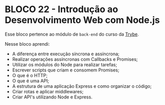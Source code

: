 # BLOCO 22 - Introdução ao Desenvolvimento Web com Node.js



Esse bloco pertence ao módulo de `back-end` do curso da [Trybe](https://www.betrybe.com/). 

Nesse bloco aprendi:

- A diferença entre execução síncrona e assíncrona;
- Realizar operações assíncronas com Callbacks e Promises;
- Utilizar os módulos do Node para realizar tarefas;
- Escrever scripts que criam e consomem Promises;
- O que é o HTTP;
- O que é uma API;
- A estrutura de uma aplicação Express e como organizar o código;
- Criar rotas e aplicar middlewares;
- Criar API's utilizando Node e Express.



